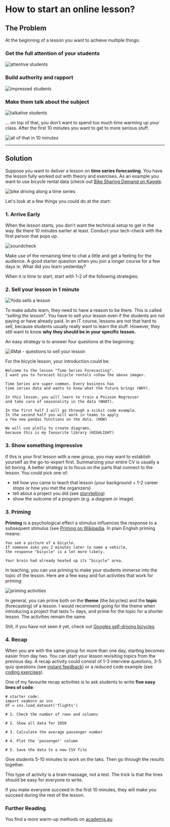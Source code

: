 
# How to start an online lesson?

## The Problem

At the beginning of a lesson you want to achieve multiple things:

### Get the full attention of your students

![attentive students](images/warmup_activate.png)

### Build authority and rapport

![impressed students](images/warmup_rapport.png)

### Make them talk about the subject

![talkative students](images/warmup_talk.png)

... on top of that, you don't want to spend too much time warming up your class.
After the first 10 minutes you want to get to more serious stuff.

![all of that in 10 minutes](images/all_in_ten_minutes.png)

----

## Solution

Suppose you want to deliver a lesson on **time series forecasting**.
You have the lesson fully worked out with theory and exercises.
As an example you want to use bicycle rental data (check out [Bike Sharing Demand on Kaggle](https://www.kaggle.com/c/bike-sharing-demand).

![bike driving along a time series](images/bike_time_series.png)

Let's look at a few things you could do at the start:

### 1. Arrive Early

When the lesson starts, you don't want the technical setup to get in the way.
Be there 10 minutes earlier at least.
Conduct your tech-check with the first person that pops up.

![soundcheck](images/soundcheck.png)

Make use of the remaining time to chat a little and get a feeling for the audience.
A good starter question when you join a longer course for a few days is: What did you learn yesterday?

When it is time to start, start with 1-2 of the following strategies:

### 2. Sell your lesson in 1 minute

![Yoda sells a lesson](images/yoda_sells_lesson.png)

To make adults learn, they need to have a reason to be there.
This is called *"selling the lesson"*.
You have to sell your lesson even if the students are not paying or have already paid.
In an IT course, lessons are not that hard to sell, because students usually really want to learn the stuff.
However, they still want to know **why they should be in your specific lesson.** 

An easy strategy is to answer four questions at the beginning:

![4Mat - questions to sell your lesson](images/4mat.png)

For the bicycle lesson, your introduction could be:

    Welcome to the lesson "Time Series Forecasting".
    I want you to forecast bicycle rentals <show the above image>.

    Time Series are super common. Every business has 
    time series data and wants to know what the future brings (WHY).

    In this lesson, you will learn to train a Poisson Regressor
    and take care of seasonality in the data (WHAT).

    In the first half I will go through a scikit code example. 
    In the second half you will work in teams to apply
    a few new pandas functions on the data. (HOW)

    We will use plotly to create diagrams,
    because this is my favourite library (HIGHLIGHT)

### 3. Show something impressive

If this is your first lesson with a new group, you may want to establish yourself as the go-to-expert first.
Summarizing your entire CV is usually a bit boring.
A better strategy is to focus on the parts that connect to the lesson.
You could pick one of:

* tell how you came to teach that lesson (your background + 1-2 career stops or how you met the organizers)
* tell about a project you did (see [storytelling](storytelling.md))
* show the outcome of a program (e.g. a diagram or image)

### 3. Priming

**Priming** is a psychological effect a stimulus influences the response to a subsequent stimulus (see [Priming on Wikipedia](https://en.wikipedia.org/wiki/Priming_(psychology)).
In plain English priming means:

    You see a picture of a bicycle.
    If someone asks you 2 minutes later to name a vehicle,
    the response "bicycle" is a lot more likely.

    Your brain had already heated up its "bicycle" area.

In teaching, you can use priming to make your students immerse into the topic of the lesson.
Here are a few easy and fun activities that work for priming:

![priming activities](images/priming.png)

In general, you can prime both on the **theme** (the bicycles) and the **topic** (forecasting) of a lesson.
I would recommend going for the theme when introducing a project that lasts 1+ days, and prime for the topic for a shorter lesson.
The activities remain the same.

Still, if you have not seen it yet, check out [Googles self-driving bicycles](https://www.youtube.com/watch?v=LSZPNwZex9s).

### 4. Recap

When you are with the same group for more than one day, starting becomes easier from day two.
You can start your lesson revisiting topics from the previous day.
A recap activity could consist of 1-3 interview questions, 3-5 quiz questions (see [instant feedback](instant_feedback.md)) or a reduced code example (see [coding exercises](engaging_coding_exercises.md)).

One of my favourite recap activities is to ask students to write **five easy lines of code**:

    # starter code:
    import seaborn as sns
    df = sns.load_dataset('flights')

    # 1. Check the number of rows and columns

    # 2. Show all data for 1950

    # 3. Calculate the average passenger number

    # 4. Plot the 'passenger' column

    # 5. Save the data to a new CSV file

Give students 5-10 minutes to work on the taks.
Then go through the results together.

This type of activity is a brain massage, not a test.
The trick is that the lines should be easy for everyone to write.

If you make everyone succeed in the first 10 minutes, they will make you succeed during the rest of the lesson.

### Further Reading

You find a more warm-up methods on [academis.eu](https://www.academis.eu/teaching)